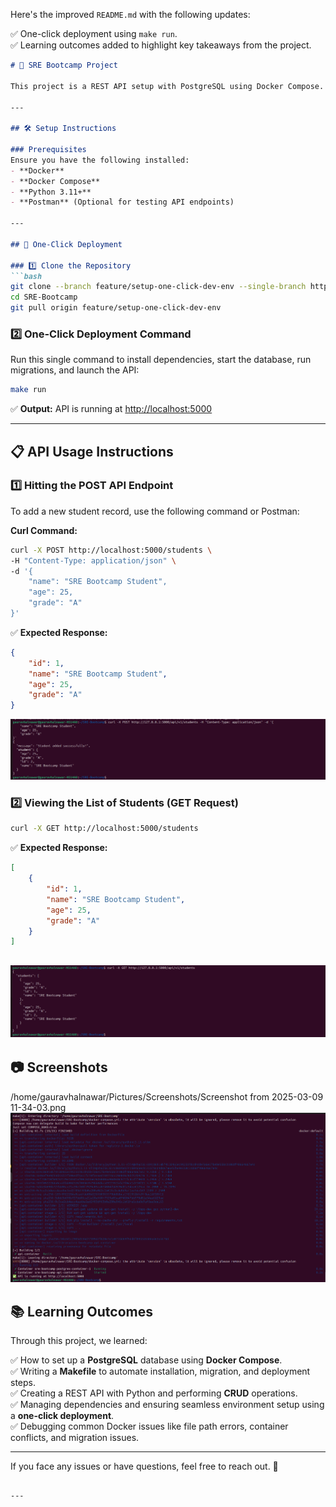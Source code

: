 Here's the improved `README.md` with the following updates:  

✅ One-click deployment using `make run`.  
✅ Learning outcomes added to highlight key takeaways from the project.  

```markdown
# 📘 SRE Bootcamp Project

This project is a REST API setup with PostgreSQL using Docker Compose. It allows users to manage student records with CRUD operations.

---

## 🛠️ Setup Instructions

### Prerequisites
Ensure you have the following installed:
- **Docker**
- **Docker Compose**
- **Python 3.11+**
- **Postman** (Optional for testing API endpoints)

---

## 🚀 One-Click Deployment

### 1️⃣ Clone the Repository
```bash
git clone --branch feature/setup-one-click-dev-env --single-branch https://github.com/gauravhalnawar1011/Portfolio-GH.git
cd SRE-Bootcamp
git pull origin feature/setup-one-click-dev-env
```

### 2️⃣ One-Click Deployment Command
Run this single command to install dependencies, start the database, run migrations, and launch the API:
```bash
make run
```
✅ **Output:** API is running at [http://localhost:5000](http://localhost:5000)

---

## 📋 API Usage Instructions

### 1️⃣ Hitting the POST API Endpoint
To add a new student record, use the following command or Postman:

**Curl Command:**
```bash
curl -X POST http://localhost:5000/students \
-H "Content-Type: application/json" \
-d '{
    "name": "SRE Bootcamp Student",
    "age": 25,
    "grade": "A"
}'
```
✅ **Expected Response:**
```json
{
    "id": 1,
    "name": "SRE Bootcamp Student",
    "age": 25,
    "grade": "A"
}
```
![alt text](<Screenshot from 2025-03-09 11-38-14.png>)

### 2️⃣ Viewing the List of Students (GET Request)
```bash
curl -X GET http://localhost:5000/students
```

✅ **Expected Response:**
```json
[
    {
        "id": 1,
        "name": "SRE Bootcamp Student",
        "age": 25,
        "grade": "A"
    }
]
```
![alt text](<Screenshot from 2025-03-09 11-39-23.png>)
---

## 📷 Screenshots
/home/gauravhalnawar/Pictures/Screenshots/Screenshot from 2025-03-09 11-34-03.png
![alt text](<Screenshot from 2025-03-09 11-36-30.png>)



## 📚 Learning Outcomes
Through this project, we learned:

✅ How to set up a **PostgreSQL** database using **Docker Compose**.  
✅ Writing a **Makefile** to automate installation, migration, and deployment steps.  
✅ Creating a REST API with Python and performing **CRUD** operations.  
✅ Managing dependencies and ensuring seamless environment setup using a **one-click deployment**.  
✅ Debugging common Docker issues like file path errors, container conflicts, and migration issues.  

---

If you face any issues or have questions, feel free to reach out. 🚀
```

---